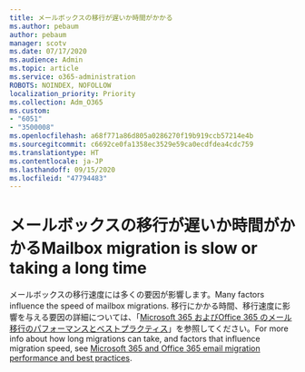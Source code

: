 ```yaml
---
title: メールボックスの移行が遅いか時間がかかる
ms.author: pebaum
author: pebaum
manager: scotv
ms.date: 07/17/2020
ms.audience: Admin
ms.topic: article
ms.service: o365-administration
ROBOTS: NOINDEX, NOFOLLOW
localization_priority: Priority
ms.collection: Adm_O365
ms.custom:
- "6051"
- "3500008"
ms.openlocfilehash: a68f771a86d805a0286270f19b919ccb57214e4b
ms.sourcegitcommit: c6692ce0fa1358ec3529e59ca0ecdfdea4cdc759
ms.translationtype: HT
ms.contentlocale: ja-JP
ms.lasthandoff: 09/15/2020
ms.locfileid: "47794483"
---
```

# <a name="mailbox-migration-is-slow-or-taking-a-long-time"></a><span data-ttu-id="c85e5-102">メールボックスの移行が遅いか時間がかかる</span><span class="sxs-lookup"><span data-stu-id="c85e5-102">Mailbox migration is slow or taking a long time</span></span>

<span data-ttu-id="c85e5-103">メールボックスの移行速度には多くの要因が影響します。</span><span class="sxs-lookup"><span data-stu-id="c85e5-103">Many factors influence the speed of mailbox migrations.</span></span> <span data-ttu-id="c85e5-104">移行にかかる時間、移行速度に影響を与える要因の詳細については、「[Microsoft 365 およびOffice 365 のメール移行のパフォーマンスとベストプラクティス](https://docs.microsoft.com/exchange/mailbox-migration/office-365-migration-best-practices)」を参照してください。</span><span class="sxs-lookup"><span data-stu-id="c85e5-104">For more info about how long migrations can take, and factors that influence migration speed, see [Microsoft 365 and Office 365 email migration performance and best practices](https://docs.microsoft.com/exchange/mailbox-migration/office-365-migration-best-practices).</span></span>